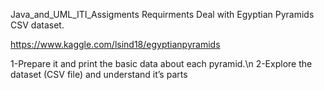 Java_and_UML_ITI_Assigments
Requirments
Deal with Egyptian Pyramids CSV dataset.

https://www.kaggle.com/lsind18/egyptianpyramids

1-Prepare it and print the basic data about each pyramid.\n
2-Explore the dataset (CSV file) and understand it’s parts


